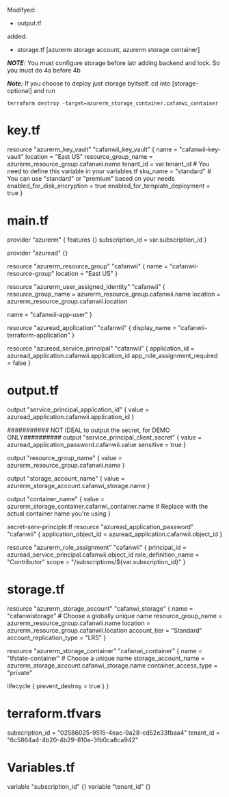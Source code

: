 Modifyed:
- output.tf

added:
- storage.tf [azurerm storage account, azurerm storage container]

***NOTE:*** You must configure storage before latr adding backend and lock. So you muct do 4a before 4b

***Note:*** If you choose to deploy just storage byitself. cd into [storage-optional] and run

```
terraform destroy -target=azurerm_storage_container.cafanwi_container
```

# key.tf
resource "azurerm_key_vault" "cafanwii_key_vault" {
  name                        = "cafanwii-key-vault"
  location                    = "East US"
  resource_group_name         = azurerm_resource_group.cafanwii.name
  tenant_id                   = var.tenant_id  # You need to define this variable in your variables.tf
  sku_name                    = "standard"     # You can use "standard" or "premium" based on your needs
  enabled_for_disk_encryption = true
  enabled_for_template_deployment = true
}

# main.tf
provider "azurerm" {
  features {}
  subscription_id = var.subscription_id
}

provider "azuread" {}

resource "azurerm_resource_group" "cafanwii" {
  name     = "cafanwii-resource-group"
  location = "East US"
}

resource "azurerm_user_assigned_identity" "cafanwii" {
  resource_group_name = azurerm_resource_group.cafanwii.name
  location            = azurerm_resource_group.cafanwii.location

  name = "cafanwii-app-user"
}

resource "azuread_application" "cafanwii" {
  display_name = "cafanwii-terraform-application"
}

resource "azuread_service_principal" "cafanwii" {
  application_id               = azuread_application.cafanwii.application_id
  app_role_assignment_required = false
}

# output.tf
output "service_principal_application_id" {
  value = azuread_application.cafanwii.application_id
}

########### NOT IDEAL to output the secret, for DEMO ONLY##########
output "service_principal_client_secret" {
  value = azuread_application_password.cafanwii.value
  sensitive = true
}

output "resource_group_name" {
  value = azurerm_resource_group.cafanwii.name
}

output "storage_account_name" {
  value = azurerm_storage_account.cafanwi_storage.name
}

output "container_name" {
  value = azurerm_storage_container.cafanwi_container.name  # Replace with the actual container name you're using
}

secret-serv-principle.tf
resource "azuread_application_password" "cafanwii" {
  application_object_id = azuread_application.cafanwii.object_id
}

resource "azurerm_role_assignment" "cafanwii" {
  principal_id   = azuread_service_principal.cafanwii.object_id
  role_definition_name = "Contributor"
  scope          = "/subscriptions/${var.subscription_id}"
}

# storage.tf
resource "azurerm_storage_account" "cafanwi_storage" {
  name                     = "cafanwistorage"  # Choose a globally unique name
  resource_group_name      = azurerm_resource_group.cafanwii.name
  location                 = azurerm_resource_group.cafanwii.location
  account_tier             = "Standard"
  account_replication_type = "LRS"
}

resource "azurerm_storage_container" "cafanwi_container" {
  name                  = "tfstate-container"  # Choose a unique name
  storage_account_name = azurerm_storage_account.cafanwi_storage.name
  container_access_type = "private"

  lifecycle {
    prevent_destroy = true
  }
}

# terraform.tfvars
subscription_id         = "02586025-9515-4eac-9a28-cd52e33fbaa4"
tenant_id               = "6c5864a4-4b20-4b29-810e-3fb0ca8ca942"

# Variables.tf
variable "subscription_id" {}
variable "tenant_id" {}